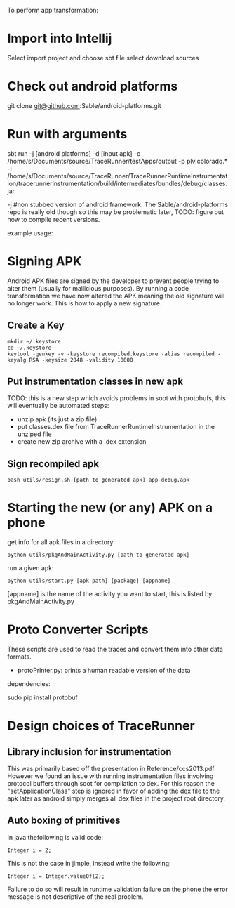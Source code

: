 To perform app transformation:

Import into Intellij
=======================

Select import project and choose sbt file
select download sources

Check out android platforms
===========================
git clone git@github.com:Sable/android-platforms.git

Run with arguments
=======================
sbt run -j [android platforms] -d [input apk] -o /home/s/Documents/source/TraceRunner/testApps/output -p plv.colorado.* -i /home/s/Documents/source/TraceRunner/TraceRunnerRuntimeInstrumentation/tracerunnerinstrumentation/build/intermediates/bundles/debug/classes.jar


-j #non stubbed version of android framework.  The Sable/android-platforms repo is really old though so this may be problematic later, TODO: figure out how to compile recent versions.

example usage:



Signing APK
===========
Android APK files are signed by the developer to prevent people trying to alter them (usually for mallicious purposes).  By running a code transformation we have now altered the APK meaning the old signature will no longer work.  This is how to apply a new signature.

Create a Key
------------
```
mkdir ~/.keystore
cd ~/.keystore
keytool -genkey -v -keystore recompiled.keystore -alias recompiled -keyalg RSA -keysize 2048 -validity 10000
```

Put instrumentation classes in new apk
--------------------------------------
TODO: this is a new step which avoids problems in soot with protobufs, this will eventually be automated
steps:
* unzip apk (its just a zip file)
* put classes.dex file from  TraceRunnerRuntimeInstrumentation in the unziped file
* create new zip archive with a .dex extension

Sign recompiled apk
-------------------
```
bash utils/resign.sh [path to generated apk] app-debug.apk
```


Starting the new (or any) APK on a phone
========================================

get info for all apk files in a directory:
```
python utils/pkgAndMainActivity.py [path to generated apk]
```

run a given apk:
```
python utils/start.py [apk path] [package] [appname]
```
[appname] is the name of the activity you want to start, this is listed by pkgAndMainActivity.py

Proto Converter Scripts
=======================
These scripts are used to read the traces and convert them into other data formats.

* protoPrinter.py: prints a human readable version of the data

dependencies:

sudo pip install protobuf



Design choices of TraceRunner
=============================

Library inclusion for instrumentation
-------------------------------------
This was primarily based off the presentation in Reference/ccs2013.pdf
However we found an issue with running instrumentation files involving 
protocol buffers through soot for compilation to dex.  For this reason 
the "setApplicationClass" step is ignored in favor of adding the dex
file to the apk later as android simply merges all dex files in the
project root directory.

Auto boxing of primitives
-------------------------
In java thefollowing is valid code:

```
Integer i = 2;
```

This is not the case in jimple, instead write the following:

```
Integer i = Integer.valueOf(2);
```

Failure to do so will result in runtime validation failure on the phone
the error message is not descriptive of the real problem.
